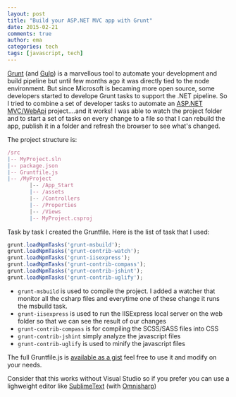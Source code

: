 ```yaml
---
layout: post
title: "Build your ASP.NET MVC app with Grunt"
date: 2015-02-21
comments: true
author: ema
categories: tech
tags: [javascript, tech]
---
```


[Grunt](http://gruntjs.com/) (and [Gulp](http://gulpjs.com/)) is a marvellous tool to automate your development and build pipeline but until few months ago it was directly tied to the node environment.
But since Microsoft is becaming more open source, some developers started to develope Grunt tasks to support the .NET pipeline.
So I tried to combine a set of developer tasks to automate an [ASP.NET MVC/WebApi](http://asp.net/mvc) project....and it works! 
I was able to watch the project folder and to start a set of tasks on every change to a file so that I can rebuild the app, publish it in a folder and refresh the browser to see what's changed.

The project structure is:

``` javascript
/src
|-- MyProject.sln
|-- package.json
|-- Gruntfile.js
|-- /MyProject
       |-- /App_Start
       |-- /assets
       |-- /Controllers
       |-- /Properties
       |-- /Views
       |-- MyProject.csproj
```

Task by task I created the Gruntfile. Here is the list of task that I used:

``` javascript
grunt.loadNpmTasks('grunt-msbuild');
grunt.loadNpmTasks('grunt-contrib-watch');
grunt.loadNpmTasks('grunt-iisexpress');
grunt.loadNpmTasks('grunt-contrib-compass');
grunt.loadNpmTasks('grunt-contrib-jshint');
grunt.loadNpmTasks('grunt-contrib-uglify');
```

- ```grunt-msbuild``` is used to compile the project. I added a watcher that monitor all the csharp files and everytime one of these change it runs the msbuild task.
- ```grunt-iisexpress``` is used to run the IISExpress local server on the web folder so that we can see the result of our changes
- ```grunt-contrib-compass``` is for compiling the SCSS/SASS files into CSS 
- ```grunt-contrib-jshint``` simply analyze the javascript files
- ```grunt-contrib-uglify``` is used to minify the javascript files

The full Gruntfile.js is [available as a gist](https://gist.github.com/emadb/906a5fee800480e079f2) feel free to use it and modify on your needs.

Consider that this works without Visual Studio so if you prefer you can use a lighweight editor like [SublimeText](http://www.sublimetext.com/3) (with [Omnisharp](http://www.omnisharp.net/))
